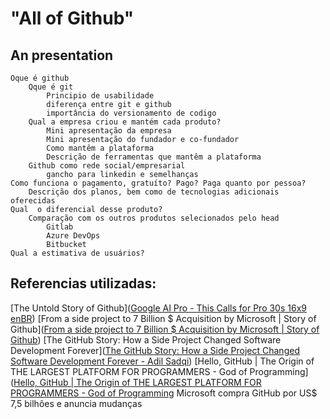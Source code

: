 # "All of Github"
## An presentation
	Oque é github
		Qque é git
			Principio de usabilidade
			diferença entre git e github
			importância do versionamento de codigo
		Qual a empresa criou e mantém cada produto?
			Mini apresentação da empresa
			Mini apresentação do fundador e co-fundador
			Como mantêm a plataforma
			Descrição de ferramentas que mantêm a plataforma
		Github como rede social/empresarial
			gancho para linkedin e semelhanças
	Como funciona o pagamento, gratuíto? Pago? Paga quanto por pessoa?
		Descrição dos planos, bem como de tecnologias adicionais oferecidas
	Qual  o diferencial desse produto?
		Comparação com os outros produtos selecionados pelo head
			Gitlab
			Azure DevOps
			Bitbucket
	Qual a estimativa de usuários?

## Referencias utilizadas:
[The Untold Story of Github]([Google AI Pro - This Calls for Pro 30s 16x9 enBR](https://www.youtube.com/watch?v=THtsXAewIVc&t=1s))
[From a side project to 7 Billion $ Acquisition by Microsoft | Story of Github]([From a side project to 7 Billion $ Acquisition by Microsoft | Story of Github](https://www.youtube.com/watch?v=YJhu6I9eNwo&t=3s))
[The GitHub Story: How a Side Project Changed Software Development Forever]([The GitHub Story: How a Side Project Changed Software Development Forever - Adil Sadqi](https://www.asadqi.com/github-history/))
[Hello, GitHub | The Origin of THE LARGEST PLATFORM FOR PROGRAMMERS - God of Programming]([Hello, GitHub | The Origin of THE LARGEST PLATFORM FOR PROGRAMMERS - God of Programming](https://godofprogramming.com/en/blog/hello/the-origin-of-github/)
Microsoft compra GitHub por US$ 7,5 bilhões e anuncia mudanças